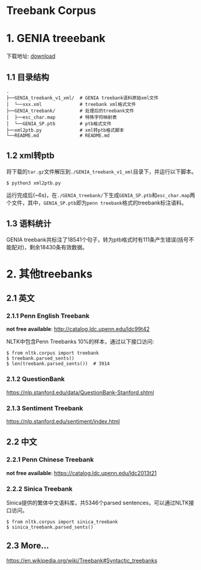 # Treebank Corpus


# 1. GENIA treeebank

下载地址: [download](http://www.nactem.ac.uk/GENIA/current/GENIA-corpus/Treebank/GENIA_treebank_v1.tar.gz)

## 1.1 目录结构

    .
    ├──GENIA_treebank_v1_xml/  # GENIA treebank语料原始xml文件
    │  └──xxx.xml              # treebank xml格式文件
    ├──GENIA_treebank/         # 处理后的treebank文件
    │  ├──esc_char.map         # 特殊字符映射表
    │  └──GENIA_SP.ptb         # ptb格式文件
    ├──xml2ptb.py              # xml转ptb格式脚本
    └──README.md               # README.md

## 1.2 xml转ptb

将下载的`tar.gz`文件解压到`./GENIA_treebank_v1_xml`目录下，并运行以下脚本。

    $ python3 xml2ptb.py

运行完成后(~6s)，在`./GENIA_treebank/`下生成`GENIA_SP.ptb`和`esc_char.map`两个文件，其中，`GENIA_SP.ptb`即为`penn treebank`格式的treebank标注语料。

## 1.3 语料统计

GENIA treebank共标注了18541个句子，转为ptb格式时有111条产生错误(括号不能配对)，剩余18430条有效数据。


# 2. 其他treebanks

## 2.1 英文

### 2.1.1 Penn English Treebank

**not free available**: http://catalog.ldc.upenn.edu/ldc99t42

NLTK中包含Penn Treebanks 10%的样本，通过以下接口访问:

    $ from nltk.corpus import treebank
    $ treebank.parsed_sents()
    $ len(treebank.parsed_sents())  # 3914

### 2.1.2 QuestionBank

https://nlp.stanford.edu/data/QuestionBank-Stanford.shtml

### 2.1.3 Sentiment Treebank

https://nlp.stanford.edu/sentiment/index.html

## 2.2 中文

### 2.2.1 Penn Chinese Treebank

**not free available**: https://catalog.ldc.upenn.edu/ldc2013t21

### 2.2.2 Sinica Treebank

Sinica提供的繁体中文语料库，共5346个parsed sentences，可以通过NLTK接口访问。

    $ from nltk.corpus import sinica_treebank
    $ sinica_treebank.parsed_sents()

## 2.3 More...

https://en.wikipedia.org/wiki/Treebank#Syntactic_treebanks
